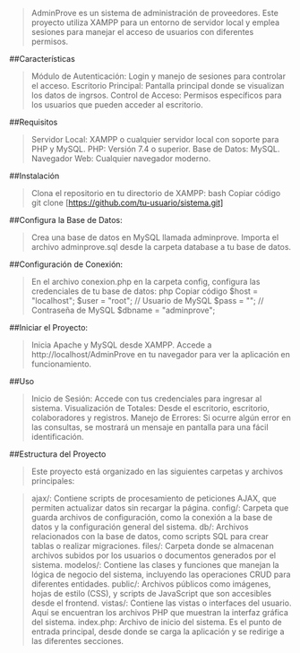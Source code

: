 <a name="readme-top"></a>

>AdminProve es un sistema de administración de proveedores. Este proyecto utiliza XAMPP para un entorno de servidor local y emplea sesiones para manejar el acceso de usuarios con diferentes permisos.

##Características
>Módulo de Autenticación: Login y manejo de sesiones para controlar el acceso.
>Escritorio Principal: Pantalla principal donde se visualizan los datos de ingrsos.
>Control de Acceso: Permisos específicos para los usuarios que pueden acceder al escritorio.

##Requisitos
>Servidor Local: XAMPP o cualquier servidor local con soporte para PHP y MySQL.
>PHP: Versión 7.4 o superior.
>Base de Datos: MySQL.
>Navegador Web: Cualquier navegador moderno.

##Instalación
>Clona el repositorio en tu directorio de XAMPP: 
>bash Copiar código
>git clone [https://github.com/tu-usuario/sistema.git]

##Configura la Base de Datos:
>Crea una base de datos en MySQL llamada adminprove.
>Importa el archivo adminprove.sql desde la carpeta database a tu base de datos.

##Configuración de Conexión:
>En el archivo conexion.php en la carpeta config, configura las credenciales de tu base de datos:
>php
>Copiar código
>$host = "localhost";
>$user = "root"; // Usuario de MySQL
>$pass = "";     // Contraseña de MySQL
>$dbname = "adminprove";

##Iniciar el Proyecto:
>Inicia Apache y MySQL desde XAMPP.
>Accede a http://localhost/AdminProve en tu navegador para ver la aplicación en funcionamiento.

##Uso
>Inicio de Sesión: Accede con tus credenciales para ingresar al sistema.
>Visualización de Totales: Desde el escritorio, escritorio, colaboradores y registros.
>Manejo de Errores: Si ocurre algún error en las consultas, se mostrará un mensaje en pantalla para una fácil identificación.

##Estructura del Proyecto
>Este proyecto está organizado en las siguientes carpetas y archivos principales:

>ajax/: Contiene scripts de procesamiento de peticiones AJAX, que permiten actualizar datos sin recargar la página.
>config/: Carpeta que guarda archivos de configuración, como la conexión a la base de datos y la configuración general del sistema.
>db/: Archivos relacionados con la base de datos, como scripts SQL para crear tablas o realizar migraciones.
>files/: Carpeta donde se almacenan archivos subidos por los usuarios o documentos generados por el sistema.
>modelos/: Contiene las clases y funciones que manejan la lógica de negocio del sistema, incluyendo las operaciones CRUD para diferentes entidades.
>public/: Archivos públicos como imágenes, hojas de estilo (CSS), y scripts de JavaScript que son accesibles desde el frontend.
>vistas/: Contiene las vistas o interfaces del usuario. Aquí se encuentran los archivos PHP que muestran la interfaz gráfica del sistema.
>index.php: Archivo de inicio del sistema. Es el punto de entrada principal, desde donde se carga la aplicación y se redirige a las diferentes secciones.
